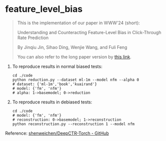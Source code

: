 # feature_level_bias

> This is the implementation of our paper in WWW'24 (short):
>
> Understanding and Counteracting Feature-Level Bias in Click-Through Rate Prediction
>
> By Jinqiu Jin, Sihao Ding, Wenjie Wang, and Fuli Feng
>
> You can also refer to the long paper version by [this link](https://arxiv.org/abs/2402.03600).

1. To reproduce results in normal biased tests:

   ```shell
   cd ./code
   python reduction.py --dataset ml-1m --model nfm --alpha 0
   # dataset: {'ml-1m','book','kuairand'}
   # model: {'fm', 'nfm'}
   # alpha: 1->basemodel; 0->reduction
   ```

2. To reproduce results in debiased tests:

   ```shell
   cd ./code
   # model: {'fm', 'nfm'}
   # reconstruction: 0->basemodel; 1->reconstruction
   python reconstruction.py --reconstruction 1 --model nfm
   ```


Reference: [shenweichen/DeepCTR-Torch - GitHub](https://github.com/shenweichen/DeepCTR-Torch)
